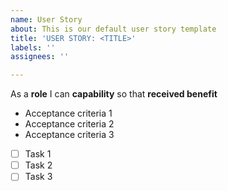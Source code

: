 ```yaml
---
name: User Story
about: This is our default user story template
title: 'USER STORY: <TITLE>'
labels: ''
assignees: ''

---
```


As a **role** I can **capability** so that **received benefit**
  
- Acceptance criteria 1
- Acceptance criteria 2
- Acceptance criteria 3

- [ ] Task 1
- [ ] Task 2
- [ ] Task 3
